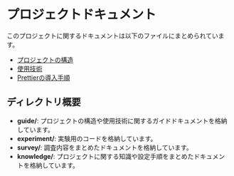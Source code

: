 # プロジェクトドキュメント

このプロジェクトに関するドキュメントは以下のファイルにまとめられています。

- [プロジェクトの構造](./guide/structure.md)
- [使用技術](./guide/technology.md)
- [Prettierの導入手順](./knowledge/setup-prettier.md)

## ディレクトリ概要

- **guide/**: プロジェクトの構造や使用技術に関するガイドドキュメントを格納しています。
- **experiment/**: 実験用のコードを格納しています。
- **survey/**: 調査内容をまとめたドキュメントを格納しています。
- **knowledge/**: プロジェクトに関する知識や設定手順をまとめたドキュメントを格納しています。

